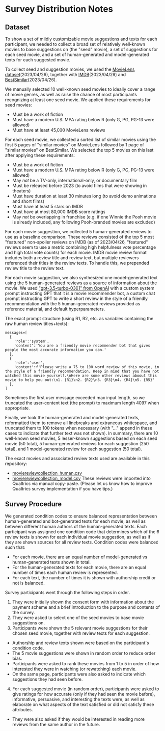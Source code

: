 # Survey Distribution Notes

## Dataset

To show a set of mildly customizable movie suggestions and texts for each participant, we needed to collect a broad set of relatively well-known movies to base suggestions on (the "seed" movie), a set of suggestions for each seed movie, and a set of human-generated and model-generated texts for each suggested movie.

To collect seed and suggestion movies, we used the [MovieLens dataset](https://movielens.org)(2023/04/26), together with [IMDB](https://www.imdb.com/)(2023/04/26) and [BestSimilar](https://bestsimilar.com/)(2023/04/26).

We manually selected 10 well-known seed movies to ideally cover a range of movie genres, as well as raise the chance of most participants recognizing at least one seed movie.
We applied these requirements for seed movies:
- Must be a work of fiction
- Must have a modern U.S. MPA rating below R (only G, PG, PG-13 were allowed)
- Must have at least 45,000 MovieLens reviews

For each seed movie, we collected a sorted list of similar movies using the first 5 pages of "similar movies" on MovieLens followed by 1 page of "similar movies" on BestSimilar.
We selected the top 5 movies on this last after applying these requirements:
- Must be a work of fiction
- Must have a modern U.S. MPA rating below R (only G, PG, PG-13 were allowed)
- May _not_ be a TV-only, international-only, or documentary film
- Must be released before 2023 (to avoid films that were showing in theaters)
- Must have duration at least 30 minutes long (to avoid demo animations and short films)
- Must have at least 5 stars on IMDB
- Must have at most 80,000 IMDB score ratings
- May _not_ be overlapping in franchise (e.g. if one Winnie the Pooh movie is already included, any following Pooh-branded movies are excluded)

For each movie suggestion, we collected 5 human-generated reviews to use as a baseline comparison.
These reviews consisted of the top 5 most "featured" non-spoiler reviews on IMDB (as of 2023/04/26, "featured" reviews seem to use a metric combining high helpfulness vote percentage and high total vote counts) for each movie.
IMDB movie review format includes both a review title and review text, but multiple reviewers referenced their titles in the review texts.
To handle this, we prepended review title to the review text.

For each movie suggestion, we also synthesized one model-generated text using the 5 human-generated reviews as a source of information about the movie.
We used ["gpt-3.5-turbo-0301" from OpenAI](https://platform.openai.com/docs/api-reference/chat) with a custom system prompt instructing GPT that it is a movie recommender bot, a custom chat prompt instructing GPT to write a short review in the style of a friendly recommendation with the 5 human-generated reviews provided as reference material, and default hyperparameters.

The exact prompt structure (using R1, R2, etc. as variables containing the raw human review titles+texts):
```
messages=[
  {
    'role':'system', 
    'content':'You are a friendly movie recommender bot that gives people the most accurate information you can.'
  },
  {
    'role':'user', 
    'content':f'Please write a 75 to 100 word review of this movie, in the style of a friendly recommendation. Keep in mind that you have not watched this movie yourself.\nHere are some other reviews aboout this movie to help you out:\n1. {R1}\n2. {R2}\n3. {R3}\n4. {R4}\n5. {R5}'
  },
]
```
Sometimes the first user message exceeded max input length, so we truncated the user-content text (the prompt) to maximum length 4097 when appropriate.

Finally, we took the human-generated and model-generated texts, reformatted them to remove all linebreaks and extraneous whitespace, and truncated them to 100 tokens when necessary (with "..." append in these cases to indicate that further text was not shown).
In summary, there are 10 well-known seed movies, 5 lesser-known suggestions based on each seed movie (50 total), 5 human-generated reviews for each suggestion (250 total), and 1 model-generated review for each suggestion (50 total).

The exact movies and associated review texts used are available in this repository:
- [moviereviewcollection_human.csv](moviereviewcollection_human.csv)
- [moviereviewcollection_model.csv](moviereviewcollection_model.csv)
These reviews were imported into Qualtrics via manual copy-paste.
(Please let us know how to improve Qualtrics survey implementation if you have tips.)

## Survey Procedure

We generated condition codes to ensure balanced representation between human-generated and bot-generated texts for each movie, as well as between different human authors of the human-generated texts.
Each participant was assigned one condition code that determines which of the 6 review texts is shown for each individual movie suggestion, as well as if they are shown sources for all review texts.
Condition codes were balanced such that:
- For each movie, there are an equal number of model-generated vs human-generated texts shown in total.
- For the human-generated texts for each movie, there are an equal number of times each human review is represented.
- For each text, the number of times it is shown with authorship credit or not is balanced.

Survey participants went through the following steps in order.
1. They were initially shown the consent form with information about the payment scheme and a brief introduction to the purpose and contents of the survey.
2. They were asked to select one of the seed movies to base movie suggestions on.
3. Participants were shown the 5 relevant movie suggestions for their chosen seed movie, together with review texts for each suggestion.
  - Authorship and review texts shown were based on the participant's condition code.
  - The 5 movie suggestions were shown in random order to reduce order bias.
  - Participants were asked to rank these movies from 1 to 5 in order of how interested they were in watching (or rewatching) each movie.
  - On the same page, participants were also asked to indicate which suggestions they had seen before.
4. For each suggested movie (in random order), participants were asked to give ratings for how accurate (only if they had seen the movie before), informative, persuasive, and interesting the texts were, as well as elaborate on what aspects of the text satisfied or did not satisfy these attributes.
  - They were also asked if they would be interested in reading more reviews from the same author in the future.

